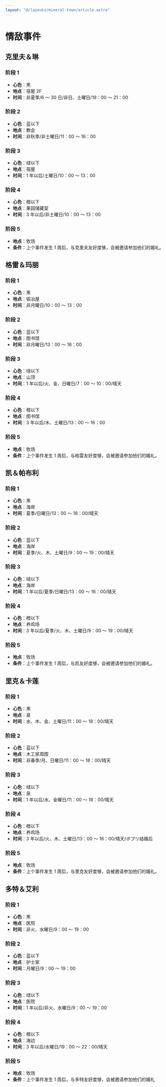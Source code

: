 ```yaml
---
layout: "@/layouts/mineral-town/article.astro"
---
```


# 情敌事件

## 克里夫＆琳

### 阶段 1

- **心色**：黑
- **地点**：宿屋 2F
- **时间**：非夏季/6 ～ 30 日/非日、土曜日/19：00 ～ 21：00

### 阶段 2

- **心色**：蓝以下
- **地点**：教会
- **时间**：非秋季/非土曜日/11：00 ～ 16：00

### 阶段 3

- **心色**：绿以下
- **地点**：宿屋
- **时间**：1 年以后/土曜日/10：00 ～ 13：00

### 阶段 4

- **心色**：橙以下
- **地点**：果园储藏室
- **时间**：3 年以后/非土曜日/10：00 ～ 13：00

### 阶段 5

- **地点**：牧场
- **条件**：上个事件发生 1 周后，与克里夫友好度够，会被邀请参加他们的婚礼。

## 格雷＆玛丽

### 阶段 1

- **心色**：黑
- **地点**：锻冶屋
- **时间**：非月曜日/10：00 ～ 13：00

### 阶段 2

- **心色**：蓝以下
- **地点**：图书馆
- **时间**：非月曜日/13：00 ～ 16：00

### 阶段 3

- **心色**：绿以下
- **地点**：山顶
- **时间**：1 年以后/火、金、日曜日/7：00 ～ 10：00/晴天

### 阶段 4

- **心色**：橙以下
- **地点**：图书馆
- **时间**：3 年以后/木、土曜日/13：00 ～ 16：00

### 阶段 5

- **地点**：牧场
- **条件**：上个事件发生 1 周后，与格雷友好度够，会被邀请参加他们的婚礼。

## 凯＆帕布利

### 阶段 1

- **心色**：黑
- **地点**：海岸
- **时间**：夏季/日曜日/13：00 ～ 16：00/晴天

### 阶段 2

- **心色**：蓝以下
- **地点**：海岸
- **时间**：夏季/火、木、土曜日/9：00 ～ 19：00/晴天

### 阶段 3

- **心色**：绿以下
- **地点**：海岸
- **时间**：1 年以后/夏季/日曜日/13：00 ～ 16：00/晴天

### 阶段 4

- **心色**：橙以下
- **地点**：养鸡场
- **时间**：3 年以后/夏季/火、木、土曜日/9：00 ～ 19：00/晴天

### 阶段 5

- **地点**：牧场
- **条件**：上个事件发生 1 周后，与凯友好度够，会被邀请参加他们的婚礼。

## 里克＆卡莲

### 阶段 1

- **心色**：黑
- **地点**：泉
- **时间**：水、木、金、土曜日/11：00 ～ 18：00/晴天

### 阶段 2

- **心色**：蓝以下
- **地点**：木工家周围
- **时间**：非春季/月、日曜日/11：00 ～ 18：00/晴天

### 阶段 3

- **心色**：绿以下
- **地点**：泉
- **时间**：1 年以后/水、金曜日/11：00 ～ 18：00/晴天

### 阶段 4

- **心色**：橙以下
- **地点**：养鸡场
- **时间**：3 年以后/火、木、土曜日/13：00 ～ 16：00/晴天/ポプリ结婚后

### 阶段 5

- **地点**：牧场
- **条件**：上个事件发生 1 周后，与里克友好度够，会被邀请参加他们的婚礼。

## 多特＆艾利

### 阶段 1

- **心色**：黑
- **地点**：医院
- **时间**：非火、水曜日/9：00 ～ 19：00

### 阶段 2

- **心色**：蓝以下
- **地点**：护士家
- **时间**：月曜日/9：00 ～ 19：00

### 阶段 3

- **心色**：绿以下
- **地点**：医院
- **时间**：1 年以后/非火、水曜日/9：00 ～ 19：00

### 阶段 4

- **心色**：橙以下
- **地点**：海边
- **时间**：3 年以后/水曜日/19：00 ～ 22：00/晴天

### 阶段 5

- **地点**：牧场
- **条件**：上个事件发生 1 周后，与多特友好度够，会被邀请参加他们的婚礼
